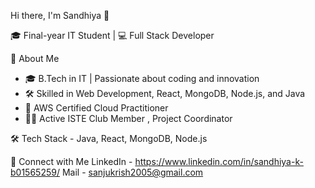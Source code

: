 Hi there, I'm Sandhiya 👋

🎓 Final-year IT Student | 💻 Full Stack Developer

🚀 About Me
- 🎓 B.Tech in IT | Passionate about coding and innovation
- 🛠️ Skilled in Web Development, React, MongoDB, Node.js, and Java
- 📜 AWS Certified Cloud Practitioner
- 👨‍💼 Active ISTE Club Member , Project Coordinator

 🛠 Tech Stack - 
 Java,
 React,
 MongoDB,
 Node.js

🔗 Connect with Me
LinkedIn - https://www.linkedin.com/in/sandhiya-k-b01565259/
Mail - sanjukrish2005@gmail.com
